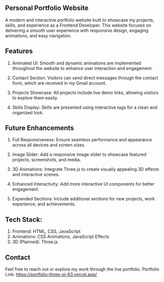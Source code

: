 ## Personal Portfolio Website

A modern and interactive portfolio website built to showcase my projects, skills, and experience as a Frontend Developer.
This website focuses on delivering a smooth user experience with responsive design, engaging animations, and easy navigation.

## Features

1. Animated UI: Smooth and dynamic animations are implemented throughout the website to enhance user interaction and engagement.

2. Contact Section: Visitors can send direct messages through the contact form, which are received in my Gmail account.

3. Projects Showcase: All projects include live demo links, allowing visitors to explore them easily.

4. Skills Display: Skills are presented using interactive tags for a clean and organized look.

## Future Enhancements

1. Full Responsiveness: Ensure seamless performance and appearance across all devices and screen sizes.

2. Image Slider: Add a responsive image slider to showcase featured projects, screenshots, and media.

3. 3D Animations: Integrate Three.js to create visually appealing 3D effects and interactive scenes.

4. Enhanced Interactivity: Add more interactive UI components for better engagement.

5. Expanded Sections: Include additional sections for new projects, work experience, and achievements.

## Tech Stack:
1. Frontend: HTML, CSS, JavaScript
2. Animations: CSS Animations, JavaScript Effects
3. 3D (Planned): Three.js

## Contact
Feel free to reach out or explore my work through the live portfolio.
Portfolio Link: https://portfolio-three-pi-63.vercel.app/

